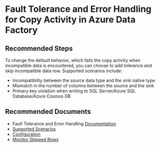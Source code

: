 <properties
    pageTitle="Copy Activity - Fault Tolerance and Error Handling"
    description="Fault tolerance of copy activity in Azure Data Factory"
    infoBubbleText=""
    authors="chez-charlie"
    ms.author="chez"
    articleId=""
    diagnosticScenario=""
    selfHelpType="generic"
    supportTopicIds="32629465"
    resourceTags=""
    productPesIds="15613"
    cloudEnvironments="public"
/>

# Fault Tolerance and Error Handling for Copy Activity in Azure Data Factory

## **Recommended Steps**

To change the default behavior, which fails the copy activity when incompatible data is encountered, you can choose to add tolerance and skip incompatible data row. Supported scenarios include: 

* Incompatibility between the source data type and the sink native type <br>
* Mismatch in the number of columns between the source and the sink <br>
* Primary key violation when writing to SQL Server/Azure SQL Database/Azure Cosmos DB <br>

## **Recommended Documents**

* Fault Tolerance and Error Handling [Documentation](https://docs.microsoft.com/azure/data-factory/copy-activity-fault-tolerance) <br>
* [Supported Scenarios](https://docs.microsoft.com/azure/data-factory/copy-activity-fault-tolerance#supported-scenarios) <br>
* [Configuration](https://docs.microsoft.com/azure/data-factory/copy-activity-fault-tolerance#configuration) <br>
* [Monitor Skipped Rows](https://docs.microsoft.com/azure/data-factory/copy-activity-fault-tolerance#monitor-skipped-rows) <br>
